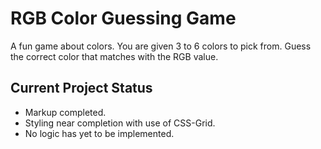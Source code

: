 # RGB Color Guessing Game
A fun game about colors. You are given 3 to 6 colors to pick from. Guess the correct color that matches with the RGB value.

## Current Project Status
* Markup completed.
* Styling near completion with use of CSS-Grid.
* No logic has yet to be implemented.
